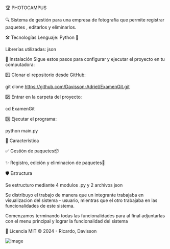 🏆 PHOTOCAMPUS

🔍 Sistema de gestión para una empresa de fotografia que permite registrar paquetes , editarlos y eliminarlos.

🛠️ Tecnologías
Lenguaje: Python 🐍

Librerías utilizadas: json

🚀 Instalación
Sigue estos pasos para configurar y ejecutar el proyecto en tu computadora:

1️⃣ Clonar el repositorio desde GitHub:

git clone https://github.com/Davisson-Adriel/ExamenGit.git

2️⃣ Entrar en la carpeta del proyecto:

cd ExamenGit

3️⃣ Ejecutar el programa:

python main.py

🌟 Característica

✅ Gestión de paquetes📦

✨ Registro, edición y eliminacion  de paquetes📜

🛡️ Estructura 

   Se estructuro mediante 4 modulos .py y 2 archivos json
   
   Se distribuyo el trabajo de manera que un integrante trabajaba en visualizacion del sistema - usuario, mientras que el otro trabajaba en las funcionalidades de este sistema.
   
   Comenzamos terminando todas las funcionalidades para al final adjuntarlas con el menu principal y lograr la funcionalidad del sistema

📄 Licencia
MIT © 2024 - Ricardo, Davisson


![image](https://github.com/user-attachments/assets/b6e00551-455c-40ab-9824-5d5375c5f91e)

